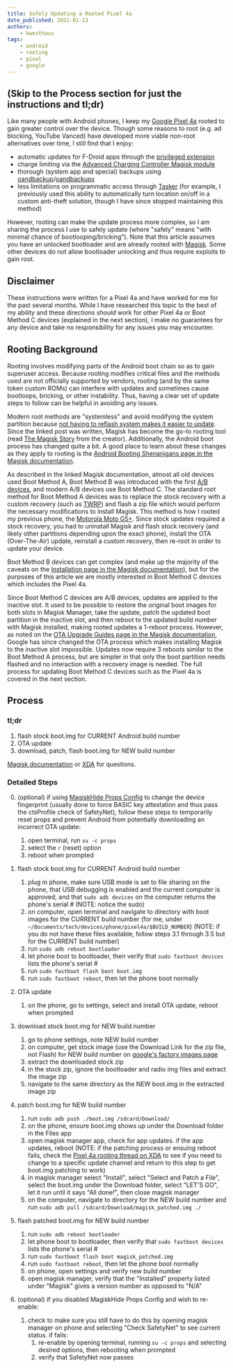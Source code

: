```yaml
---
title: Safely Updating a Rooted Pixel 4a
date_published: 2021-01-13
authors:
    - kwesthaus
tags:
    - android
    - rooting
    - pixel
    - google
---
```


## (Skip to the Process section for just the instructions and tl;dr)

Like many people with Android phones, I keep my [Google Pixel 4a](https://www.gsmarena.com/google_pixel_4a-10123.php) rooted to gain greater control over the device. Though some reasons to root (e.g. ad blocking, YouTube Vanced) have developed more viable non-root alternatives over time, I still find that I enjoy:
- automatic updates for F-Droid apps through the [privileged extension](https://f-droid.org/en/packages/org.fdroid.fdroid.privileged/)
- charge limiting via the [Advanced Charging Controller Magisk module](https://github.com/Magisk-Modules-Repo/acc)
- thorough (system app and special) backups using [oandbackup](https://github.com/jensstein/oandbackup)/[oandbackupx](https://github.com/machiav3lli/oandbackupx)
- less limitations on programmatic access through [Tasker](https://tasker.joaoapps.com/) (for example, I previously used this ability to automatically turn location on/off in a custom anti-theft solution, though I have since stopped maintaining this method)

However, rooting can make the update process more complex, so I am sharing the process I use to safely update (where "safely" means "with minimal chance of bootlooping/bricking"). Note that this article assumes you have an unlocked bootloader and are already rooted with [Magisk](https://github.com/topjohnwu/Magisk). Some other devices do not allow bootloader unlocking and thus require exploits to gain root.

## Disclaimer

These instructions were written for a Pixel 4a and have worked for me for the past several months. While I have researched this topic to the best of my ability and these directions *should* work for other Pixel 4a or Boot Method C devices (explained in the next section), I make no guarantees for any device and take no responsibility for any issues you may encounter.

## Rooting Background
Rooting involves modifying parts of the Android boot chain so as to gain superuser access. Because rooting modifies critical files and the methods used are not officially supported by vendors, rooting (and by the same token custom ROMs) can interfere with updates and sometimes cause bootloops, bricking, or other instability. Thus, having a clear set of update steps to follow can be helpful in avoiding any issues.

Modern root methods are "systemless" and avoid modifying the system partition because [not having to reflash system makes it easier to update](https://forum.xda-developers.com/t/wip-2016-01-21-android-6-0-marshmallow-closed.3219344/#post-63197935). Since the linked post was written, Magisk has become the go-to rooting tool (read [The Magisk Story](https://www.reddit.com/r/Android/comments/7oem7o/the_magisk_story/) from the creator). Additionally, the Android boot process has changed quite a bit. A good place to learn about these changes as they apply to rooting is the [Android Booting Shenanigans page in the Magisk documentation](https://topjohnwu.github.io/Magisk/boot.html).

As described in the linked Magisk documentation, almost all old devices used Boot Method A, Boot Method B was introduced with the first [A/B devices](https://source.android.com/devices/tech/ota/ab), and modern A/B devices use Boot Method C. The standard root method for Boot Method A devices was to replace the stock recovery with a custom recovery (such as [TWRP](https://twrp.me/)) and flash a zip file which would perform the necessary modifications to install Magisk. This method is how I rooted my previous phone, the [Motorola Moto G5+](https://www.gsmarena.com/motorola_moto_g5_plus-8453.php#xt1687). Since stock updates required a stock recovery, you had to uninstall Magisk and flash stock recovery (and likely other partitions depending upon the exact phone), install the OTA (Over-The-Air) update, reinstall a custom recovery, then re-root in order to update your device.

Boot Method B devices can get complex (and make up the majority of the caveats on the [Installation page in the Magisk documentation](https://topjohnwu.github.io/Magisk/install.html)), but for the purposes of this article we are mostly interested in Boot Method C devices which includes the Pixel 4a.

Since Boot Method C devices are A/B devices, updates are applied to the inactive slot. It used to be possible to restore the original boot images for both slots in Magisk Manager, take the update, patch the updated boot partition in the inactive slot, and then reboot to the updated build number with Magisk installed, making rooted updates a 1-reboot process. However, as noted on the [OTA Upgrade Guides page in the Magisk documentation](https://topjohnwu.github.io/Magisk/ota.html), Google has since changed the OTA process which makes installing Magisk to the inactive slot impossible. Updates now require 3 reboots similar to the Boot Method A process, but are simpler in that only the boot partition needs flashed and no interaction with a recovery image is needed. The full process for updating Boot Method C devices such as the Pixel 4a is covered in the next section.

## Process

### tl;dr
1. flash stock boot.img for CURRENT Android build number
2. OTA update
3. download, patch, flash boot.img for NEW build number

[Magisk documentation](https://topjohnwu.github.io/Magisk/) or [XDA](https://www.xda-developers.com/) for questions.

### Detailed Steps
0. (optional) if using [MagiskHide Props Config](https://github.com/Magisk-Modules-Repo/MagiskHidePropsConf) to change the device fingerprint (usually done to force BASIC key attestation and thus pass the ctsProfile check of SafetyNet), follow these steps to temporarily reset props and prevent Android from potentially downloading an incorrect OTA update:

    1. open terminal, run `su -c props`
    2. select the `r` (reset) option
    3. reboot when prompted

1. flash stock boot.img for CURRENT Android build number

    1. plug in phone, make sure USB mode is set to file sharing on the phone, that USB debugging is enabled and the current computer is approved, and that `sudo adb devices` on the computer returns the phone's serial # (NOTE: notice the sudo)
    2. on computer, open terminal and navigate to directory with boot images for the CURRENT build number (for me, under `~/Documents/tech/devices/phone/pixel4a/$BUILD_NUMBER`) (NOTE: if you do not have these files available, follow steps 3.1 through 3.5 but for the CURRENT build number)
    3. run `sudo adb reboot bootloader`
    4. let phone boot to bootloader, then verify that `sudo fastboot devices` lists the phone's serial #
    5. run `sudo fastboot flash boot boot.img`
    6. run `sudo fastboot reboot`, then let the phone boot normally

2. OTA update

    1. on the phone, go to settings, select and install OTA update, reboot when prompted

3. download stock boot.img for NEW build number

    1. go to phone settings, note NEW build number
    2. on computer, get stock image (use the Download Link for the zip file, not Flash) for NEW build number on [google's factory images page](https://developers.google.com/android/images?hl=en#sunfish)
    3. extract the downloaded stock zip
    4. in the stock zip, ignore the bootloader and radio img files and extract the image zip
    5. navigate to the same directory as the NEW boot.img in the extracted image zip

4. patch boot.img for NEW build number

    1. run `sudo adb push ./boot.img /sdcard/Download/`
    2. on the phone, ensure boot.img shows up under the Download folder in the Files app
    3. open magisk manager app, check for app updates. if the app updates, reboot (NOTE: if the patching process or ensuing reboot fails, check the [Pixel 4a rooting thread on XDA](https://forum.xda-developers.com/pixel-4a/how-to/guide-unlock-root-pixel-4a-t4153773) to see if you need to change to a specific update channel and return to this step to get boot.img patching to work)
    4. in magisk manager select "Install", select "Select and Patch a File", select the boot.img under the Download folder, select "LET'S GO", let it run until it says "All done!", then close magisk manager
    5. on the computer, navigate to directory for the NEW build number and run `sudo adb pull /sdcard/Download/magisk_patched.img ./`

5. flash patched boot.img for NEW build number

    1. run `sudo adb reboot bootloader`
    2. let phone boot to bootloader, then verify that `sudo fastboot devices` lists the phone's serial #
    3. run `sudo fastboot flash boot magisk_patched.img`
    4. run `sudo fastboot reboot`, then let the phone boot normally
    5. on phone, open settings and verify new build number
    6. open magisk manager, verify that the "Installed" property listed under "Magisk" gives a version number as opposed to "N/A"

6. (optional) if you disabled MagiskHide Props Config and wish to re-enable:
    1. check to make sure you still have to do this by opening magisk manager on phone and selecting "Check SafetyNet" to see current status. if fails:
        1. re-enable by opening terminal, running `su -c props` and selecting desired options, then rebooting when prompted
        2. verify that SafetyNet now passes

